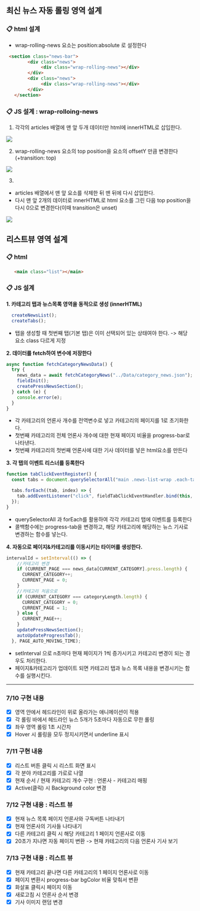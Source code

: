 ## 최신 뉴스 자동 롤링 영역 설계
### 📋 html 설계
- wrap-rolling-news 요소는 position:absolute 로 설정한다
```html
 <section class="news-bar">
        <div class="news">
             <div class="wrap-rolling-news"></div>
        </div>
        <div class="news">
             <div class="wrap-rolling-news"></div>
        </div>
   </section>
```
### 📋 JS 설계 : wrap-rolloing-news 
1. 각각의 articles 배열에 맨 앞 두개 데이터만 html에 innerHTML로 삽입한다. 
<img src="https://github.com/hwangJN/fe-newsstand/assets/101038390/41e00a7a-321c-456f-a6c0-f5bbc9835564"/>

2. wrap-rolling-news 요소의 top position을 요소의 offsetY 만큼 변경한다(+transition: top)
<img  src="https://github.com/hwangJN/fe-newsstand/assets/101038390/24e9a67d-8ceb-49d7-9cd3-40286b4f6df5"/>

3. 
- articles 배열에서 맨 앞 요소를 삭제한 뒤 맨 뒤에 다시 삽입한다. 
- 다시 맨 앞 2개의 데이터로 innerHTML로 html 요소를 그린 다음 top position을 다시 0으로 변경한다(이때 transition은 unset)
<img src="https://github.com/hwangJN/fe-newsstand/assets/101038390/aae89e92-6ef5-4337-bfe6-fe981325a4b6"/>

## 리스트뷰 영역 설계
### 📋 html
```html
   <main class="list"></main>
```
### 📋 JS 설계
<b>1. 카테고리 탭과 뉴스목록 영역을 동적으로 생성 (innerHTML)</b>
```javascript
  createNewsList();
  createTabs();
```
- 탭을 생성할 때 첫번째 탭(기본 탭)은 이미 선택되어 있는 상태여야 한다. -> 해당 요소 class 다르게 지정

<b>2. 데이터를 fetch하여 변수에 저장한다</b>
``` javascript
async function fetchCategoryNewsData() {
  try {
    news_data = await fetchCategoryNews("../Data/category_news.json");
    fieldInit();
    createPressNewsSection();
  } catch (e) {
    console.error(e);
  }
}
```
- 각 카테고리의 언론사 개수를 전역변수로 넣고 카테고리의 페이지를 1로 초기화한다.
- 첫번째 카테고리의 전체 언론사 개수에 대한 현재 페이지 비율을 progress-bar로 나타낸다.
- 첫번째 카테고리의 첫번째 언론사에 대한 기사 데이터를 넣은 html요소를 만든다


<b>3. 각 탭의 이벤트 리스너를 등록한다</b>
```javascript
function tabClickEventRegister() {
  const tabs = document.querySelectorAll("main .news-list-wrap .each-tab");

  tabs.forEach((tab, index) => {
    tab.addEventListener("click", fieldTabClickEventHandler.bind(this, tab, index));
  });
}
```
 - querySelectorAll 과 forEach를 활용하여 각각 카테고리 탭에 이벤트를 등록한다
 - 콜백함수에는 progress-tab을 변경하고, 해당 카테고리에 해당하는 뉴스 기사로 변경하는 함수를 넣는다.

<b>4. 자동으로 페이지&카테고리를 이동시키는 타이머를 생성한다.</b>
```javascript
intervalId = setInterval(() => {
    //카테고리 변경
    if (CURRENT_PAGE === news_data[CURRENT_CATEGORY].press.length) {
      CURRENT_CATEGORY++;
      CURRENT_PAGE = 0;
    }
    //카테고리 처음으로
    if (CURRENT_CATEGORY === categoryLength.length) {
      CURRENT_CATEGORY = 0;
      CURRENT_PAGE = 1;
    } else {
      CURRENT_PAGE++;
    }
    updatePressNewsSection();
    autoUpdateProgressTab();
  }, PAGE_AUTO_MOVING_TIME);
```
- setInterval 으로 n초마다 현재 페이지가 1씩 증가시키고 카테고리 변경이 되는 경우도 처리한다.
- 페이지&카테고리가 업데이트 되면 카테고리 탭과 뉴스 목록 내용을 변경시키는 함수를 실행시킨다.

---


### 7/10 구현 내용
- [x] 영역 안에서 헤드라인이 위로 올라가는 애니메이션이 적용
- [x] 각 롤링 바에서 헤드라인 뉴스 5개가 5초마다 자동으로 무한 롤링
- [x] 좌우 영역 롤링 1초 시간차
- [x] Hover 시 롤링을 모두 정지시키면서 underline 표시

### 7/11 구현 내용
- [x] 리스트 버튼 클릭 시 리스트 화면 표시
- [x] 각 분야 카테고리를 가로로 나열
- [x] 현재 순서 / 현재 카테고리 개수 구현 : 언론사 - 카테고리 매핑
- [x] Active(클릭) 시 Background color 변경

### 7/12 구현 내용 : 리스트 뷰
- [x] 현재 뉴스 목록 페이지 언론사와 구독버튼 나타내기
- [x] 현재 언론사의 기사들 나타내기
- [x] 다른 카테고리 클릭 시 해당 카테고리 1 페이지 언론사로 이동
- [x] 20초가 지나면 자동 페이지 변환 -> 현재 카테고리의 다음 언론사 기사 보기

### 7/13 구현 내용 : 리스트 뷰
- [x] 현재 카테고리 끝나면 다른 카테고리의 1 페이지 언론사로 이동
- [x] 페이지 변환시 progress-bar bgColor 비율 맞춰서 변환
- [x] 화살표 클릭시 페이지 이동
- [x] 새로고침 시 언론사 순서 변경
- [x] 기사 이미지 랜덤 변경 
